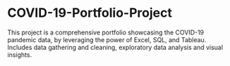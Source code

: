 # COVID-19-Portfolio-Project
This project is a comprehensive portfolio showcasing the COVID-19 pandemic data, by leveraging the power of Excel, SQL, and Tableau. Includes data gathering and cleaning, exploratory data analysis and visual insights.
